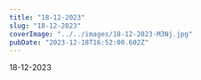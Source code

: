 ```yaml
---
title: "18-12-2023"
slug: "18-12-2023"
coverImage: "../../images/18-12-2023-M3Nj.jpg"
pubDate: "2023-12-18T16:52:00.602Z"
---
```


18-12-2023
